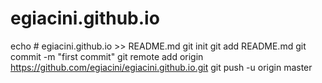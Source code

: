 # egiacini.github.io
echo # egiacini.github.io >> README.md
git init
git add README.md
git commit -m "first commit"
git remote add origin https://github.com/egiacini/egiacini.github.io.git
git push -u origin master
